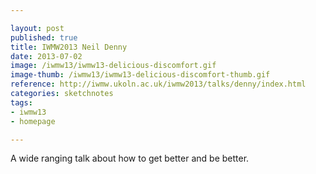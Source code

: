 ```yaml
---

layout: post
published: true
title: IWMW2013 Neil Denny
date: 2013-07-02
image: /iwmw13/iwmw13-delicious-discomfort.gif
image-thumb: /iwmw13/iwmw13-delicious-discomfort-thumb.gif
reference: http://iwmw.ukoln.ac.uk/iwmw2013/talks/denny/index.html
categories: sketchnotes
tags: 
- iwmw13
- homepage

---
```


A wide ranging talk about how to get better and be better.

